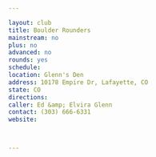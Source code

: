 ```yaml
---

layout: club
title: Boulder Rounders
mainstream: no
plus: no
advanced: no
rounds: yes
schedule: 
location: Glenn's Den
address: 10178 Empire Dr, Lafayette, CO
state: CO
directions: 
caller: Ed &amp; Elvira Glenn
contact: (303) 666-6331
website: 



---
```


